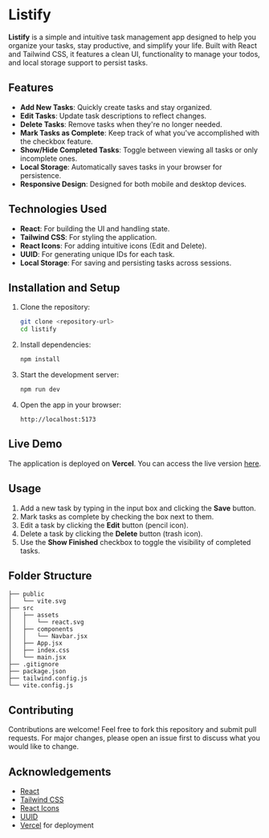 # Listify

**Listify** is a simple and intuitive task management app designed to help you organize your tasks, stay productive, and simplify your life. Built with React and Tailwind CSS, it features a clean UI, functionality to manage your todos, and local storage support to persist tasks.

## Features

- **Add New Tasks**: Quickly create tasks and stay organized.
- **Edit Tasks**: Update task descriptions to reflect changes.
- **Delete Tasks**: Remove tasks when they're no longer needed.
- **Mark Tasks as Complete**: Keep track of what you've accomplished with the checkbox feature.
- **Show/Hide Completed Tasks**: Toggle between viewing all tasks or only incomplete ones.
- **Local Storage**: Automatically saves tasks in your browser for persistence.
- **Responsive Design**: Designed for both mobile and desktop devices.

## Technologies Used

- **React**: For building the UI and handling state.
- **Tailwind CSS**: For styling the application.
- **React Icons**: For adding intuitive icons (Edit and Delete).
- **UUID**: For generating unique IDs for each task.
- **Local Storage**: For saving and persisting tasks across sessions.

## Installation and Setup

1. Clone the repository:
   ```bash
   git clone <repository-url>
   cd listify
   ```

2. Install dependencies:
   ```bash
   npm install
   ```

3. Start the development server:
   ```bash
   npm run dev
   ```

4. Open the app in your browser:
   ```
   http://localhost:5173
   ```

## Live Demo

The application is deployed on **Vercel**. You can access the live version [here](https://listify.vercel.app/).

## Usage

1. Add a new task by typing in the input box and clicking the **Save** button.
2. Mark tasks as complete by checking the box next to them.
3. Edit a task by clicking the **Edit** button (pencil icon).
4. Delete a task by clicking the **Delete** button (trash icon).
5. Use the **Show Finished** checkbox to toggle the visibility of completed tasks.

## Folder Structure

```
├── public
│   └── vite.svg
├── src
│   ├── assets
│   │   └── react.svg
│   ├── components
│   │   └── Navbar.jsx
│   ├── App.jsx
│   ├── index.css
│   └── main.jsx
├── .gitignore
├── package.json
├── tailwind.config.js
└── vite.config.js
```

## Contributing

Contributions are welcome! Feel free to fork this repository and submit pull requests. For major changes, please open an issue first to discuss what you would like to change.

## Acknowledgements

- [React](https://reactjs.org/)
- [Tailwind CSS](https://tailwindcss.com/)
- [React Icons](https://react-icons.github.io/react-icons/)
- [UUID](https://www.npmjs.com/package/uuid)
- [Vercel](https://vercel.com/) for deployment
